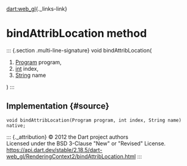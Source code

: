 [dart:web\_gl](../../dart-web_gl/dart-web_gl-library){._links-link}

bindAttribLocation method
=========================

::: {.section .multi-line-signature}
void bindAttribLocation(

1.  [Program](../program-class) program,
2.  [int](../../dart-core/int-class) index,
3.  [String](../../dart-core/string-class) name

)
:::

Implementation {#source}
--------------

``` {.language-dart data-language="dart"}
void bindAttribLocation(Program program, int index, String name) native;
```

::: {._attribution}
© 2012 the Dart project authors\
Licensed under the BSD 3-Clause \"New\" or \"Revised\" License.\
<https://api.dart.dev/stable/2.18.5/dart-web_gl/RenderingContext2/bindAttribLocation.html>
:::
